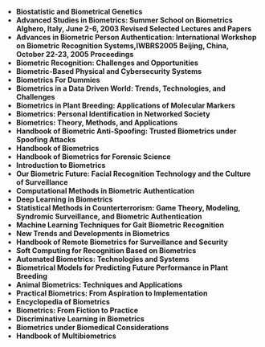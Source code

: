 
<ul>
  
 <li><b><a target="_blank" href="https://github.com/manjunath5496/Biometrics-Books/blob/master/bim(1).pdf" style="text-decoration:none;">Biostatistic and Biometrical Genetics</a></b></li>
  
<li><b><a target="_blank" href="https://github.com/manjunath5496/Biometrics-Books/blob/master/bim(2).pdf" style="text-decoration:none;">Advanced Studies in Biometrics: Summer School on Biometrics Alghero, Italy, June 2-6, 2003 Revised Selected Lectures and Papers</a></b></li>

<li><b><a target="_blank" href="https://github.com/manjunath5496/Biometrics-Books/blob/master/bim(3).pdf" style="text-decoration:none;">Advances in Biometric Person Authentication: International Workshop on Biometric Recognition Systems,IWBRS2005
Beijing, China, October 22-23, 2005 Proceedings</a></b></li>                         
  <li><b><a target="_blank" href="https://github.com/manjunath5496/Biometrics-Books/blob/master/bim(4).pdf" style="text-decoration:none;">Biometric Recognition: Challenges and Opportunities</a></b></li>  
     <li><b><a target="_blank" href="https://github.com/manjunath5496/Biometrics-Books/blob/master/bim(5).pdf" style="text-decoration:none;">Biometric-Based Physical and Cybersecurity Systems</a></b></li>  
   <li><b><a target="_blank" href="https://github.com/manjunath5496/Biometrics-Books/blob/master/bim(6).pdf" style="text-decoration:none;">Biometrics For Dummies</a></b></li>  
                                             

 <li><b><a target="_blank" href="https://github.com/manjunath5496/Biometrics-Books/blob/master/bim(7).pdf" style="text-decoration:none;">Biometrics in a Data Driven World: Trends, Technologies, and Challenges </a></b></li>
  
<li><b><a target="_blank" href="https://github.com/manjunath5496/Biometrics-Books/blob/master/bim(8).pdf" style="text-decoration:none;">Biometrics in Plant Breeding: Applications of Molecular Markers</a></b></li>

<li><b><a target="_blank" href="https://github.com/manjunath5496/Biometrics-Books/blob/master/bim(9).pdf" style="text-decoration:none;">Biometrics: Personal Identification in Networked Society</a></b></li>                         
  <li><b><a target="_blank" href="https://github.com/manjunath5496/Biometrics-Books/blob/master/bim(10).pdf" style="text-decoration:none;">Biometrics: Theory, Methods, and Applications</a></b></li>  
     <li><b><a target="_blank" href="https://github.com/manjunath5496/Biometrics-Books/blob/master/bim(11).pdf" style="text-decoration:none;">Handbook of Biometric Anti-Spoofing: Trusted Biometrics under Spoofing Attacks</a></b></li>  
   <li><b><a target="_blank" href="https://github.com/manjunath5496/Biometrics-Books/blob/master/bim(12).pdf" style="text-decoration:none;">Handbook of Biometrics</a></b></li>  
                                             
<li><b><a target="_blank" href="https://github.com/manjunath5496/Biometrics-Books/blob/master/bim(13).pdf" style="text-decoration:none;">Handbook of Biometrics for Forensic Science</a></b></li>                         
  <li><b><a target="_blank" href="https://github.com/manjunath5496/Biometrics-Books/blob/master/bim(14).pdf" style="text-decoration:none;">Introduction to Biometrics</a></b></li>  
     <li><b><a target="_blank" href="https://github.com/manjunath5496/Biometrics-Books/blob/master/bim(15).pdf" style="text-decoration:none;">Our Biometric Future: Facial Recognition Technology and the Culture of Surveillance</a></b></li>  
   <li><b><a target="_blank" href="https://github.com/manjunath5496/Biometrics-Books/blob/master/bim(16).pdf" style="text-decoration:none;">Computational Methods in Biometric Authentication</a></b></li>  
                                             
  <li><b><a target="_blank" href="https://github.com/manjunath5496/Biometrics-Books/blob/master/bim(17).pdf" style="text-decoration:none;">Deep Learning in Biometrics</a></b></li>  
     <li><b><a target="_blank" href="https://github.com/manjunath5496/Biometrics-Books/blob/master/bim(18).pdf" style="text-decoration:none;">Statistical Methods in Counterterrorism: Game Theory, Modeling, Syndromic Surveillance, and Biometric Authentication</a></b></li>  
   <li><b><a target="_blank" href="https://github.com/manjunath5496/Biometrics-Books/blob/master/bim(19).pdf" style="text-decoration:none;">Machine Learning Techniques for Gait Biometric Recognition</a></b></li>  

  <li><b><a target="_blank" href="https://github.com/manjunath5496/Biometrics-Books/blob/master/bim(20).pdf" style="text-decoration:none;">New Trends and Developments in Biometrics</a></b></li>  
     <li><b><a target="_blank" href="https://github.com/manjunath5496/Biometrics-Books/blob/master/bim(21).pdf" style="text-decoration:none;">Handbook of Remote Biometrics for Surveillance and Security</a></b></li>  
   <li><b><a target="_blank" href="https://github.com/manjunath5496/Biometrics-Books/blob/master/bim(22).pdf" style="text-decoration:none;">Soft Computing for Recognition Based on Biometrics</a></b></li>  


 <li><b><a target="_blank" href="https://github.com/manjunath5496/Biometrics-Books/blob/master/bim(23).pdf" style="text-decoration:none;">Automated Biometrics: Technologies and Systems</a></b></li>  
     <li><b><a target="_blank" href="https://github.com/manjunath5496/Biometrics-Books/blob/master/bim(24).pdf" style="text-decoration:none;">Biometrical Models for Predicting Future Performance in Plant Breeding</a></b></li>  
   <li><b><a target="_blank" href="https://github.com/manjunath5496/Biometrics-Books/blob/master/bim(25).pdf" style="text-decoration:none;">Animal Biometrics: Techniques and Applications</a></b></li>  

  <li><b><a target="_blank" href="https://github.com/manjunath5496/Biometrics-Books/blob/master/bim(26).pdf" style="text-decoration:none;">Practical Biometrics: From Aspiration to Implementation</a></b></li>  
     <li><b><a target="_blank" href="https://github.com/manjunath5496/Biometrics-Books/blob/master/bim(27).pdf" style="text-decoration:none;">Encyclopedia of Biometrics</a></b></li>  
   <li><b><a target="_blank" href="https://github.com/manjunath5496/Biometrics-Books/blob/master/bim(28).pdf" style="text-decoration:none;">Biometrics: From Fiction to Practice </a></b></li>  

<li><b><a target="_blank" href="https://github.com/manjunath5496/Biometrics-Books/blob/master/bim(29).pdf" style="text-decoration:none;">Discriminative Learning in Biometrics</a></b></li>  

   <li><b><a target="_blank" href="https://github.com/manjunath5496/Biometrics-Books/blob/master/bim(30).pdf" style="text-decoration:none;">Biometrics under Biomedical Considerations </a></b></li>  

<li><b><a target="_blank" href="https://github.com/manjunath5496/Biometrics-Books/blob/master/bim(31).pdf" style="text-decoration:none;">Handbook of Multibiometrics</a></b></li>  






</ul>
